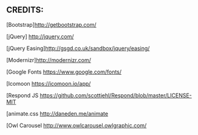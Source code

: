 
## CREDITS:

[Bootstrap]http://getbootstrap.com/

[jQuery] http://jquery.com/

[jQuery Easing]http://gsgd.co.uk/sandbox/jquery/easing/

[Modernizr]http://modernizr.com/

[Google Fonts
https://www.google.com/fonts/

[Icomoon
https://icomoon.io/app/

[Respond JS
https://github.com/scottjehl/Respond/blob/master/LICENSE-MIT

[animate.css
http://daneden.me/animate

[Owl Carousel
http://www.owlcarousel.owlgraphic.com/


